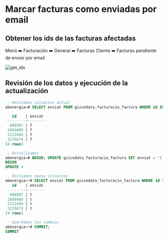 # Marcar facturas como enviadas por email

## Obtener los ids de las facturas afectadas

Menú :arrow_right: Facturación :arrow_right: General :arrow_right: Facturas Cliente :arrow_right: Facturas pendiente de enviar por email

![get_ids]

## Revisión de los datos y ejecución de la actualización

```sql
-- Revisamos situacion actual
abenergia=# SELECT enviat FROM giscedata_facturacio_factura WHERE id IN (3235674, 2122494, 2099480, 688987);

   id    | enviat 
---------+--------
  688987 | f
 2099480 | f
 2122494 | f
 3235674 | f
(4 rows)

-- Actualizamos
abenergia=# BEGIN; UPDATE giscedata_facturacio_factura SET enviat = 't' WHERE id IN (3235674, 2122494, 2099480, 688987);
BEGIN
UPDATE 4

-- Revisamos nueva situacion
abenergia=*# SELECT enviat FROM giscedata_facturacio_factura WHERE id IN (3235674, 2122494, 2099480, 688987);
   id    | enviat 
---------+--------
  688987 | t
 2099480 | t
 2122494 | t
 3235674 | t
(4 rows)

-- Guardamos los cambios
abenergia=*# COMMIT;
COMMIT
```

[get_ids]: ../mark_invoice_as_sent/get_ids.png
